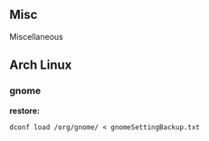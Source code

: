 ## Misc
Miscellaneous

## Arch Linux

### gnome

**restore:**

```
dconf load /org/gnome/ < gnomeSettingBackup.txt
```
